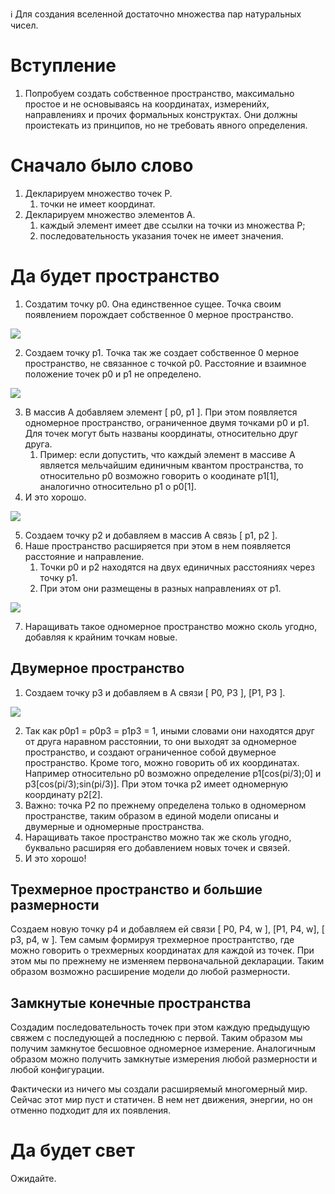 :information_source: Для создания вселенной достаточно множества пар натуральных чисел.


# Вступление

1. Попробуем создать собственное пространство, максимально простое и не основываясь на координатах, измеренийх, направлениях и прочих формальных конструктах.
Они должны проистекать из принципов, но не требовать явного определения.



# Сначало было слово

1. Декларируем множество точек P.
    1. точки не имеет координат.
0. Декларируем множество элементов A.
    1. каждый элемент имеет две ссылки на точки из множества P;
    0. последовательность указания точек не имеет значения.



# Да будет пространство

1. Создатим точку p0. Она единственное сущее. Точка своим появлением порождает собственное 0 мерное пространство.

![](./space/p0.svg)


2. Создаем точку p1.  Точка так же создает собственное 0 мерное пространство, не связанное с точкой p0. Расстояние и взаимное положение точек p0 и p1 не определено.

![](./space/p1.svg)

3. В массив A добавляем элемент [ p0, p1 ]. При этом появляется одномерное пространство, ограниченное двумя точками p0 и p1. Для точек могут быть названы координаты, относительно друг друга.
    1. Пример: если допустить, что каждый элемент в массиве А является мельчайшим единичным квантом пространства, то относительно p0 возможно говорить о коодинате p1[1], аналогично относительно p1 о p0[1].
4. И это хорошо. 

![](./space/p0p1.svg)

5. Создаем точку p2 и добавляем в массив А связь [ p1, p2 ].
6. Наше пространство расширяется при этом в нем появляется расстояние и направление.
    1. Точки p0 и p2 находятся на двух единичных расстояниях через точку p1.
    0. При этом они размещены в разных направлениях от p1.

![](./space/p2.svg)

7. Наращивать такое одномерное пространство можно сколь угодно, добавляя к крайним точкам новые.


## Двумерное пространство

1. Cоздаем точку p3 и добавляем в А связи [ P0, P3 ], [P1, P3 ].

![](./space/p3.svg)

2. Так как p0p1 = p0p3 = p1p3 = 1, иными словами они находятся друг от друга наравном расстоянии, то они выходят за одномерное пространство, и создают ограниченное собой двумерное пространство.
Кроме того, можно говорить об их координатах. Например относительно p0 возможно определение p1[cos(pi/3);0] и p3[cos(pi/3);sin(pi/3)]. При этом точка p2 имеет одномерную координату p2[2].
3.  Важно: точка P2 по прежнему определена только в одномерном пространстве, таким образом в единой модели описаны и двумерные и одномерные пространства.
4. Наращивать такое пространство можно так же сколь угодно, буквально расширяя его добавлением новых точек и связей. 
5. И это хорошо!



## Трехмерное пространство и большие размерности

Создаем новую точку p4 и добавляем ей связи [ P0, P4, w ], [P1, P4, w], [ p3, p4, w ].
Тем самым формируя трехмерное пространтство, где можно говорить о трехмерных координатах для каждой из точек. При этом мы по прежнему не изменяем первоначальной декларации.
Таким образом возможно расширение модели до любой размерности.




## Замкнутые конечные пространства

Создадим последовательность точек при этом каждую предыдущую свяжем с последующей а последнюю с первой.
Таким образом мы получим замкнутое бесшовное одномерное измерение. Аналогичным образом можно получить замкнутые измерения любой размерности и любой конфигурации.



Фактически из ничего мы создали расширяемый многомерный мир. Сейчас этот мир пуст и статичен. В нем нет движения, энергии, но он отменно подходит для их появления.


# Да будет свет

Ожидайте.





